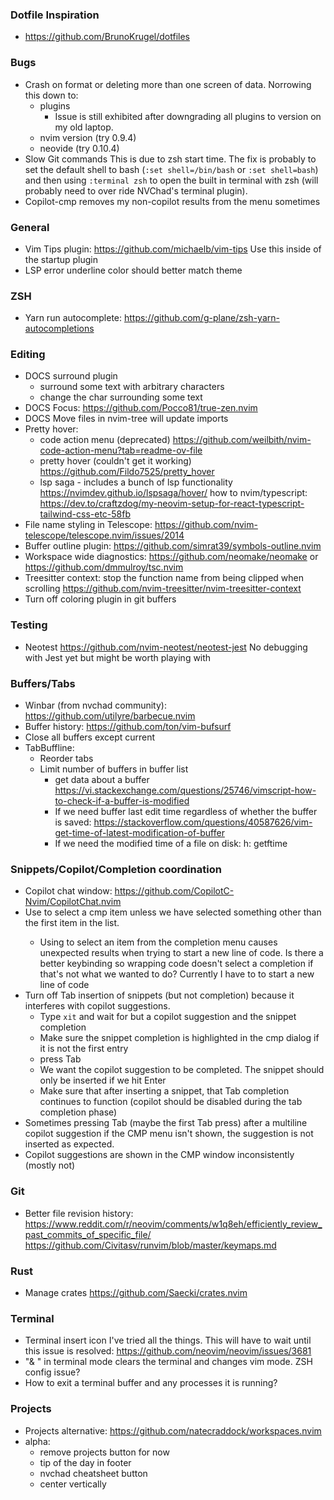 ### Dotfile Inspiration
- https://github.com/BrunoKrugel/dotfiles

### Bugs
- Crash on format or deleting more than one screen of data. Norrowing this down
  to:
  - plugins
    - Issue is still exhibited after downgrading all plugins to version on my
      old laptop. 
  - nvim version (try 0.9.4)
  - neovide (try 0.10.4)
- Slow Git commands
  This is due to zsh start time. The fix is probably to set the default shell
  to bash (`:set shell=/bin/bash` or `:set shell=bash`) and then using
  `:terminal zsh` to open the built in terminal with zsh (will probably
  need to over ride NVChad's terminal plugin).
- Copilot-cmp removes my non-copilot results from the menu sometimes

### General
- Vim Tips plugin: https://github.com/michaelb/vim-tips
  Use this inside of the startup plugin
- LSP error underline color should better match theme

### ZSH
- Yarn run autocomplete: https://github.com/g-plane/zsh-yarn-autocompletions

### Editing
- DOCS surround plugin
    - surround some text with arbitrary characters
    - change the char surrounding some text
- DOCS Focus: https://github.com/Pocco81/true-zen.nvim
- DOCS Move files in nvim-tree will update imports
- Pretty hover:
  - code action menu (deprecated) 
    https://github.com/weilbith/nvim-code-action-menu?tab=readme-ov-file
  - pretty hover (couldn't get it working)
    https://github.com/Fildo7525/pretty_hover
  - lsp saga - includes a bunch of lsp functionality
    https://nvimdev.github.io/lspsaga/hover/
    how to nvim/typescript: https://dev.to/craftzdog/my-neovim-setup-for-react-typescript-tailwind-css-etc-58fb
- File name styling in Telescope: https://github.com/nvim-telescope/telescope.nvim/issues/2014
- Buffer outline plugin: https://github.com/simrat39/symbols-outline.nvim
- Workspace wide diagnostics: 
  https://github.com/neomake/neomake
  or https://github.com/dmmulroy/tsc.nvim
- Treesitter context: stop the function name from being clipped when scrolling
  https://github.com/nvim-treesitter/nvim-treesitter-context
- Turn off coloring plugin in git buffers

### Testing
- Neotest https://github.com/nvim-neotest/neotest-jest
  No debugging with Jest yet but might be worth playing with

### Buffers/Tabs
- Winbar (from nvchad community): https://github.com/utilyre/barbecue.nvim
- Buffer history: https://github.com/ton/vim-bufsurf
- Close all buffers except current
- TabBuffline:
  - Reorder tabs
  - Limit number of buffers in buffer list
    - get data about a buffer
      https://vi.stackexchange.com/questions/25746/vimscript-how-to-check-if-a-buffer-is-modified
    - If we need buffer last edit time regardless of whether the buffer is saved:
      https://stackoverflow.com/questions/40587626/vim-get-time-of-latest-modification-of-buffer
    - If we need the modified time of a file on disk:
      h: getftime

### Snippets/Copilot/Completion coordination
- Copilot chat window: https://github.com/CopilotC-Nvim/CopilotChat.nvim
- Use <C-Enter> to select a cmp item unless we have selected something other
  than the first item in the list.
    - Using <Enter> to select an item from the completion menu causes unexpected
      results when trying to start a new line of code. Is there a better
      keybinding so wrapping code doesn't select a completion if that's not what we
      wanted to do? Currently I have to <C-Enter> to start a new line of code
- Turn off Tab insertion of snippets (but not completion) because it interferes
  with copilot suggestions.
  - Type `xit` and wait for but a copilot suggestion and the snippet completion
  - Make sure the snippet completion is highlighted in the cmp dialog if it is
    not the first entry
  - press Tab
  - We want the copilot suggestion to be completed. The snippet should only be
    inserted if we hit Enter
  - Make sure that after inserting a snippet, that Tab completion continues to
    function (copilot should be disabled during the tab completion phase)
- Sometimes pressing Tab (maybe the first Tab press) after a multiline copilot suggestion
  if the CMP menu isn't shown, the suggestion is not inserted as expected.
- Copilot suggestions are shown in the CMP window inconsistently (mostly not)

### Git
- Better file revision history:
    https://www.reddit.com/r/neovim/comments/w1q8eh/efficiently_review_past_commits_of_specific_file/
    https://github.com/Civitasv/runvim/blob/master/keymaps.md

### Rust
- Manage crates
  https://github.com/Saecki/crates.nvim

### Terminal
- Terminal insert icon
  I've tried all the things. This will have to wait until this issue is resolved:
  https://github.com/neovim/neovim/issues/3681
- "& " in terminal mode clears the terminal and changes vim mode. ZSH config
  issue?
- How to exit a terminal buffer and any processes it is running?

### Projects
- Projects alternative: https://github.com/natecraddock/workspaces.nvim
- alpha:
  - remove projects button for now
  - tip of the day in footer
  - nvchad cheatsheet button
  - center vertically

